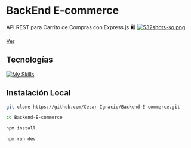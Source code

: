 # BackEnd E-commerce 
API REST para Carrito de Compras con Express.js 🛍️
[![532shots-so.png](https://i.postimg.cc/nzPLGMgd/532shots-so.png)](https://postimg.cc/CBbYFMFD)

[Ver](https://backend-e-commerce-y9ud.onrender.com "Ver")
## Tecnologías
[![My Skills](https://skillicons.dev/icons?i=npm,nodejs,expressjs,mongodb)](https://skillicons.dev)
## Instalación Local 
```bash
git clone https://github.com/Cesar-Ignacio/Backend-E-commerce.git
```
```bash
cd Backend-E-commerce
```
```bash
npm install
```
```bash
npm run dev
```
